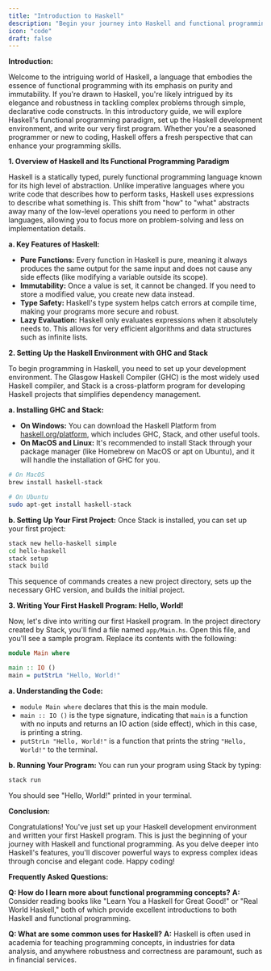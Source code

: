 ```yaml
---
title: "Introduction to Haskell"
description: "Begin your journey into Haskell and functional programming. Learn how to set up the Haskell environment with GHC and Stack and write your first Haskell program."
icon: "code"
draft: false
---
```

**Introduction:**

Welcome to the intriguing world of Haskell, a language that embodies the essence of functional programming with its emphasis on purity and immutability. If you're drawn to Haskell, you're likely intrigued by its elegance and robustness in tackling complex problems through simple, declarative code constructs. In this introductory guide, we will explore Haskell's functional programming paradigm, set up the Haskell development environment, and write our very first program. Whether you're a seasoned programmer or new to coding, Haskell offers a fresh perspective that can enhance your programming skills.

**1. Overview of Haskell and Its Functional Programming Paradigm**

Haskell is a statically typed, purely functional programming language known for its high level of abstraction. Unlike imperative languages where you write code that describes how to perform tasks, Haskell uses expressions to describe what something is. This shift from "how" to "what" abstracts away many of the low-level operations you need to perform in other languages, allowing you to focus more on problem-solving and less on implementation details.

**a. Key Features of Haskell:**
- **Pure Functions:** Every function in Haskell is pure, meaning it always produces the same output for the same input and does not cause any side effects (like modifying a variable outside its scope).
- **Immutability:** Once a value is set, it cannot be changed. If you need to store a modified value, you create new data instead.
- **Type Safety:** Haskell's type system helps catch errors at compile time, making your programs more secure and robust.
- **Lazy Evaluation:** Haskell only evaluates expressions when it absolutely needs to. This allows for very efficient algorithms and data structures such as infinite lists.

**2. Setting Up the Haskell Environment with GHC and Stack**

To begin programming in Haskell, you need to set up your development environment. The Glasgow Haskell Compiler (GHC) is the most widely used Haskell compiler, and Stack is a cross-platform program for developing Haskell projects that simplifies dependency management.

**a. Installing GHC and Stack:**
- **On Windows:** You can download the Haskell Platform from [haskell.org/platform](https://www.haskell.org/platform/), which includes GHC, Stack, and other useful tools.
- **On MacOS and Linux:** It's recommended to install Stack through your package manager (like Homebrew on MacOS or apt on Ubuntu), and it will handle the installation of GHC for you.

```bash
# On MacOS
brew install haskell-stack

# On Ubuntu
sudo apt-get install haskell-stack
```

**b. Setting Up Your First Project:**
Once Stack is installed, you can set up your first project:

```bash
stack new hello-haskell simple
cd hello-haskell
stack setup
stack build
```

This sequence of commands creates a new project directory, sets up the necessary GHC version, and builds the initial project.

**3. Writing Your First Haskell Program: Hello, World!**

Now, let's dive into writing our first Haskell program. In the project directory created by Stack, you'll find a file named `app/Main.hs`. Open this file, and you'll see a sample program. Replace its contents with the following:

```haskell
module Main where

main :: IO ()
main = putStrLn "Hello, World!"
```

**a. Understanding the Code:**
- `module Main where` declares that this is the main module.
- `main :: IO ()` is the type signature, indicating that `main` is a function with no inputs and returns an IO action (side effect), which in this case, is printing a string.
- `putStrLn "Hello, World!"` is a function that prints the string `"Hello, World!"` to the terminal.

**b. Running Your Program:**
You can run your program using Stack by typing:

```bash
stack run
```

You should see "Hello, World!" printed in your terminal.

**Conclusion:**

Congratulations! You've just set up your Haskell development environment and written your first Haskell program. This is just the beginning of your journey with Haskell and functional programming. As you delve deeper into Haskell's features, you'll discover powerful ways to express complex ideas through concise and elegant code. Happy coding!

**Frequently Asked Questions:**

**Q: How do I learn more about functional programming concepts?**
**A:** Consider reading books like "Learn You a Haskell for Great Good!" or "Real World Haskell," both of which provide excellent introductions to both Haskell and functional programming.

**Q: What are some common uses for Haskell?**
**A:** Haskell is often used in academia for teaching programming concepts, in industries for data analysis, and anywhere robustness and correctness are paramount, such as in financial services.
